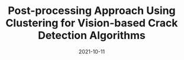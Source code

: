 ---
title: "Post-processing Approach Using Clustering for Vision-based Crack Detection Algorithms"
collection: publications
permalink: /publication/2021-10-11- Post-processing Approach Using Clustering for Vision-based Crack Detection Algorithms 
excerpt: ' This paper is about the number 1. The number 2 is left for future work.'
date: 2021-10-11
venue: 'Proceedings of the 6th International Conference on Engineering Mechanics and Automation, (ICEMA)'
slidesurl: 'Updating'
paperurl: 'Updating'
citation: 'Q.M. Doan, V.D. Nguyen, C.H. Le, N.K. Nguyen, T.H. Dinh, “A Post-processing Approach Using Clustering for Vision-based Crack Detection Algorithms”, in Proceedings of the 6th International Conference on Engineering Mechanics and Automation, (ICEMA), 2021, pp. 9-15. '
---